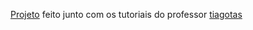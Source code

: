 [Projeto](https://github.com/tiagotas/Biblioteca) feito junto com os tutoriais do professor [tiagotas](https://github.com/tiagotas)
